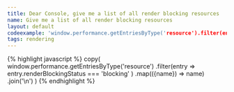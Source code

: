 ```yaml
---
title: Dear Console, give me a list of all render blocking resources
name: Give me a list of all render blocking resources
layout: default
codeexample: 'window.performance.getEntriesByType('resource').filter(entry => entry.renderBlockingStatus === 'blocking' ).map(({name}) => name)'
tags: rendering
---
```


{% highlight javascript %}
copy(
  window.performance.getEntriesByType('resource')
                    .filter(entry => entry.renderBlockingStatus === 'blocking' )
                    .map(({name}) => name)
                    .join('\n')
)
{% endhighlight %}
